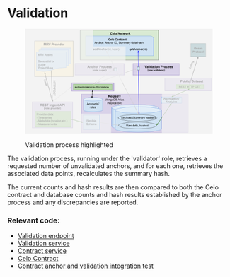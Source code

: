 # Validation

<figure><img src="../../.gitbook/assets/validation (1).png" alt=""><figcaption><p>Validation process highlighted</p></figcaption></figure>

The validation process, running under the 'validator' role, retrieves a requested number of unvalidated anchors, and for each one, retrieves the associated data points, recalculates the summary hash.&#x20;

The current counts and hash results are then compared to both the Celo contract and database counts and hash results established by the anchor process and any discrepancies are reported.

### Relevant code:

* [Validation endpoint](https://github.com/MRV-Studio/openmrv-server/blob/main/src/controller/validatorController.ts)
* [Validation service](https://github.com/MRV-Studio/openmrv-server/blob/main/src/service/validator.service.ts)
* [Contract service](https://github.com/MRV-Studio/openmrv-server/blob/main/src/service/contract.service.ts)
* [Celo Contract](https://github.com/MRV-Studio/openmrv-contract/blob/main/contracts/GeodataAnchor.sol)
* [Contract anchor and validation integration test](https://github.com/MRV-Studio/openmrv-server/blob/main/src/test/localnode.test.ts)
